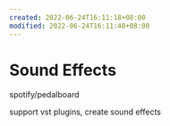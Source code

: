 ```yaml
---
created: 2022-06-24T16:11:18+08:00
modified: 2022-06-24T16:11:48+08:00
---
```


# Sound Effects

spotify/pedalboard

support vst plugins, create sound effects
